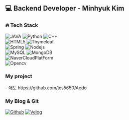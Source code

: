 ## 💻 Backend Developer - Minhyuk Kim


<h3> 🔥 Tech Stack</h3>
<p> 
  <img alt="JAVA" src="https://img.shields.io/badge/JAVA-007396?style=flat-square&logo=JAVA&logoColor=white"/>
  <img alt="Python" src="https://img.shields.io/badge/Python-3776AB?style=flat-square&logo=Python&logoColor=white"/>
  <img alt="C++" src="https://img.shields.io/badge/C++-00599C?style=flat-square&logo=C++&logoColor=white"/>
  <br>
  <img alt="HTML5" src="https://img.shields.io/badge/HTML5-E34F26?style=flat-square&logo=HTML5&logoColor=white"/>
  <img alt="Thymeleaf" src="https://img.shields.io/badge/Thymeleaf-005F0F?style=flat-square&logo=Thymeleaf&logoColor=white"/>

  <br>
  <img alt="Spring" src="https://img.shields.io/badge/Spring-6DB33F?style=flat-square&logo=Spring&logoColor=white"/>
  <img alt="Nodejs" src="https://img.shields.io/badge/-Nodejs-43853d?style=flat-square&logo=Node.js&logoColor=white"/>
  <br>
  <img alt="MySQL" src="https://img.shields.io/badge/-MySQL-4479A1?style=flat-square&logo=MySQL&logoColor=white"/>
  <img alt="MongoDB" src="https://img.shields.io/badge/-MongoDB-13aa52?style=flat-square&logo=mongodb&logoColor=white"/>
  <br>
  <img alt="NaverCloudPlatForm" src="https://img.shields.io/badge/-NaverCloudPlatForm-brightgreen"/>
  <br>
  <img alt="Opencv" src="https://img.shields.io/badge/-Opencv-5C3EE8?style=flat-square&logo=Opencv&logoColor=white"/>
  <br>
</p>

<h3> My project </h3>
- 애도 https://github.com/jcs5650/Aedo


### My Blog & Git
<p><a href="https://github.com/jcs5650" target="_blank"><img alt="Github" src="https://img.shields.io/badge/GitHub-%2312100E.svg?&style=for-the-badge&logo=Github&logoColor=white"/></a>  <a href="https://velog.io/@manx" target="_blank"><img alt="Velog" src="https://img.shields.io/badge/velog-%20C997.svg?&style=for-the-badge&logo=Velog&logoColor=white" /></a>
</p>
